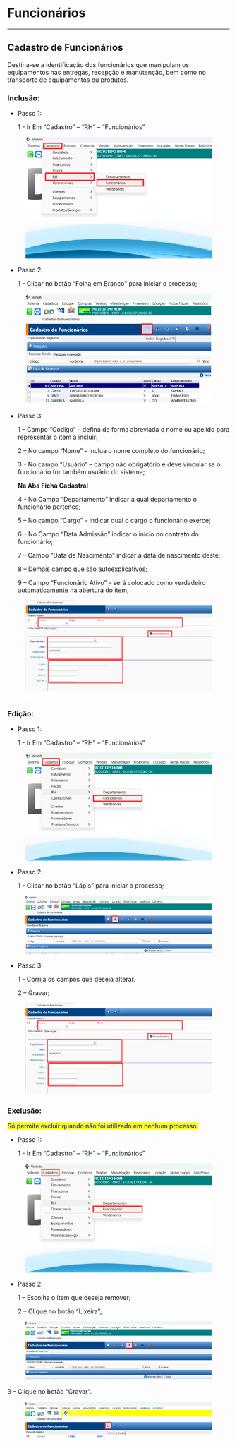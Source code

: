 # Funcionários

***

## Cadastro de Funcionários

Destina-se a identificação dos funcionários que manipulam os equipamentos nas entregas, recepção e manutenção, bem como no transporte de equipamentos ou produtos.

### Inclusão:

*   Passo 1:

    1 - Ir Em “Cadastro” – “RH” – “Funcionários”

<figure><img src="../../../.gitbook/assets/image (19) (1) (1) (1).png" alt=""><figcaption></figcaption></figure>

*   Passo 2:

    1 - Clicar no botão “Folha em Branco” para iniciar o processo;

<figure><img src="../../../.gitbook/assets/image (1) (1) (1) (1) (1) (1) (1) (1) (1) (1) (1) (1) (1) (1) (1).png" alt=""><figcaption></figcaption></figure>

*   Passo 3:

    1 – Campo “Código” – defina de forma abreviada o nome ou apelido para representar o item a incluir;

    2 – No campo “Nome” – inclua o nome completo do funcionário;

    3 - No campo “Usuário” – campo não obrigatório e deve vincular se o funcionário for também usuário do sistema;

    **Na Aba Ficha Cadastral**

    4 - No Campo “Departamento” indicar a qual departamento o funcionário pertence;

    5 – No campo “Cargo” – indicar qual o cargo o funcionário exerce;

    6 – No Campo “Data Admissão” indicar o início do contrato do funcionário;

    7 – Campo “Data de Nascimento” indicar a data de nascimento deste;

    8 – Demais campo que são autoexplicativos;

    9 – Campo “Funcionário Ativo” – será colocado como verdadeiro automaticamente na abertura do item;

<figure><img src="../../../.gitbook/assets/image (2) (1) (1) (1) (1) (1) (1) (1) (1) (1) (1) (1) (1) (1) (1).png" alt=""><figcaption></figcaption></figure>

### Edição:

*   Passo 1:

    1 - Ir Em “Cadastro” – “RH” – “Funcionários”

<figure><img src="../../../.gitbook/assets/image (3) (1) (1) (1) (1) (1) (1) (1) (1) (1) (1) (1) (1) (1).png" alt=""><figcaption></figcaption></figure>

*   Passo 2:

    1 - Clicar no botão “Lápis” para iniciar o processo;

<figure><img src="../../../.gitbook/assets/image (4) (1) (1) (1) (1) (1) (1) (1) (1) (1) (1) (1) (1).png" alt=""><figcaption></figcaption></figure>

*   Passo 3:

    1 - Corrija os campos que deseja alterar.

    2 – Gravar;

<figure><img src="../../../.gitbook/assets/image (5) (1) (1) (1) (1) (1) (1) (1) (1) (1) (1) (1) (1).png" alt=""><figcaption></figcaption></figure>

### Exclusão:

<mark style="color:blue;">Só permite excluir quando não foi utilizado em nenhum processo.</mark>

*   Passo 1:

    1 - Ir Em “Cadastro” – “RH” – “Funcionários”

<figure><img src="../../../.gitbook/assets/image (6) (1) (1) (1) (1) (1) (1) (1) (1) (1) (1) (1) (1).png" alt=""><figcaption></figcaption></figure>

*   Passo 2:

    1 – Escolha o item que deseja remover;

    2 – Clique no botão “Lixeira”;

<figure><img src="../../../.gitbook/assets/image (7) (1) (1) (1) (1) (1) (1) (1) (1) (1) (1) (1) (1).png" alt=""><figcaption></figcaption></figure>

3 – Clique no botão “Gravar”.

<figure><img src="../../../.gitbook/assets/image (8) (1) (1) (1) (1) (1) (1) (1) (1) (1) (1) (1) (1).png" alt=""><figcaption></figcaption></figure>
